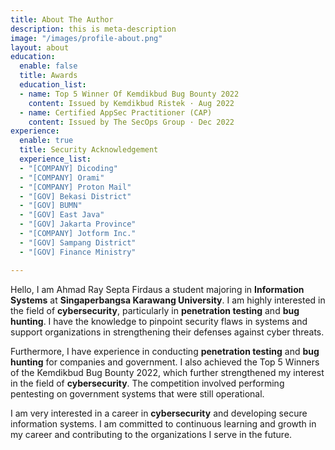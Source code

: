 ```yaml
---
title: About The Author
description: this is meta-description
image: "/images/profile-about.png"
layout: about
education:
  enable: false
  title: Awards
  education_list:
  - name: Top 5 Winner Of Kemdikbud Bug Bounty 2022
    content: Issued by Kemdikbud Ristek · Aug 2022
  - name: Certified AppSec Practitioner (CAP)
    content: Issued by The SecOps Group · Dec 2022
experience:
  enable: true
  title: Security Acknowledgement
  experience_list:
  - "[COMPANY] Dicoding"
  - "[COMPANY] Orami"
  - "[COMPANY] Proton Mail"
  - "[GOV] Bekasi District"
  - "[GOV] BUMN"
  - "[GOV] East Java"
  - "[GOV] Jakarta Province"
  - "[COMPANY] Jotform Inc."
  - "[GOV] Sampang District"
  - "[GOV] Finance Ministry"

---
```

Hello, I am Ahmad Ray Septa Firdaus a student majoring in **Information Systems** at **Singaperbangsa Karawang University**. I am highly interested in the field of **cybersecurity**, particularly in **penetration testing** and **bug hunting**. I have the knowledge to pinpoint security flaws in systems and support organizations in strengthening their defenses against cyber threats.

Furthermore, I have experience in conducting **penetration testing** and **bug hunting** for companies and government. I also achieved the Top 5 Winners of the Kemdikbud Bug Bounty 2022, which further strengthened my interest in the field of **cybersecurity**. The competition involved performing pentesting on government systems that were still operational.

I am very interested in a career in **cybersecurity** and developing secure information systems. I am committed to continuous learning and growth in my career and contributing to the organizations I serve in the future.